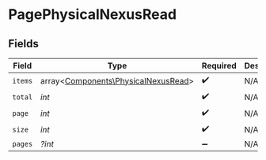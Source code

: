 # PagePhysicalNexusRead


## Fields

| Field                                                                               | Type                                                                                | Required                                                                            | Description                                                                         |
| ----------------------------------------------------------------------------------- | ----------------------------------------------------------------------------------- | ----------------------------------------------------------------------------------- | ----------------------------------------------------------------------------------- |
| `items`                                                                             | array<[Components\PhysicalNexusRead](../../Models/Components/PhysicalNexusRead.md)> | :heavy_check_mark:                                                                  | N/A                                                                                 |
| `total`                                                                             | *int*                                                                               | :heavy_check_mark:                                                                  | N/A                                                                                 |
| `page`                                                                              | *int*                                                                               | :heavy_check_mark:                                                                  | N/A                                                                                 |
| `size`                                                                              | *int*                                                                               | :heavy_check_mark:                                                                  | N/A                                                                                 |
| `pages`                                                                             | *?int*                                                                              | :heavy_minus_sign:                                                                  | N/A                                                                                 |